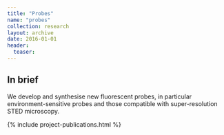 ```yaml
---
title: "Probes"
name: "probes"
collection: research
layout: archive
date: 2016-01-01
header:
  teaser: 
---
```




In brief
--------
We develop and synthesise new fluorescent probes, in particular environment-sensitive probes and those compatible with super-resolution STED microscopy.


{% include project-publications.html %}